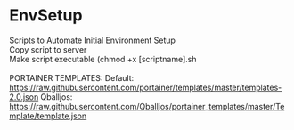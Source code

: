 # EnvSetup
Scripts to Automate Initial Environment Setup<br>
Copy script to server<br>
Make script executable (chmod +x [scriptname].sh<br>
<br>
PORTAINER TEMPLATES:
Default: https://raw.githubusercontent.com/portainer/templates/master/templates-2.0.json
Qballjos: https://raw.githubusercontent.com/Qballjos/portainer_templates/master/Template/template.json
